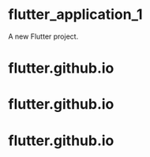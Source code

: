 # flutter_application_1

A new Flutter project.
# flutter.github.io
# flutter.github.io
# flutter.github.io
